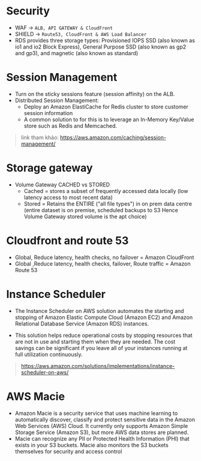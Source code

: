 # Security
- WAF -> `ALB, API GATEWAY & CloudFront`
- SHIELD -> `Route53, CloudFront & AWS Load Balancer`
- RDS provides three storage types: Provisioned IOPS SSD (also known as io1 and io2 Block Express), General Purpose SSD (also known as gp2 and gp3), and magnetic (also known as standard)

# Session Management
- Turn on the sticky sessions feature (session affinity) on the ALB.
- Distributed Session Management: 
  + Deploy an Amazon ElastiCache for Redis cluster to store customer session information
  + A common solution to for this is to leverage an In-Memory Key/Value store such as Redis and Memcached.

> link tham khảo: https://aws.amazon.com/caching/session-management/

# Storage gateway
- Volume Gateway CACHED vs STORED
  + Cached = stores a subset of frequently accessed data locally (low latency access to most recent data)
  + Stored = Retains the ENTIRE ("all file types") in on prem data centre (entire dataset is on premise, scheduled backups to S3 Hence Volume Gateway stored volume is the apt choice)

# Cloudfront and route 53
- Global, Reduce latency, health checks, no failover = Amazon CloudFront
- Global ,Reduce latency, health checks, failover, Route traffic = Amazon Route 53


# Instance Scheduler
- The Instance Scheduler on AWS solution automates the starting and stopping of Amazon Elastic Compute Cloud (Amazon EC2) and Amazon Relational Database Service (Amazon RDS) instances.

- This solution helps reduce operational costs by stopping resources that are not in use and starting them when they are needed. The cost savings can be significant if you leave all of your instances running at full utilization continuously.

> https://aws.amazon.com/solutions/implementations/instance-scheduler-on-aws/

# AWS Macie
- Amazon Macie is a security service that uses machine learning to automatically discover, classify and protect sensitive data in the Amazon Web Services (AWS) Cloud. It currently only supports Amazon Simple Storage Service (Amazon S3), but more AWS data stores are planned.
- Macie can recognize any PII or Protected Health Information (PHI) that exists in your S3 buckets. Macie also monitors the S3 buckets themselves for security and access control
